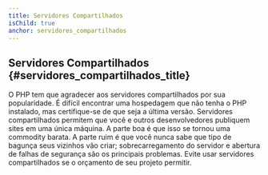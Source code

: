 ```yaml
---
title: Servidores Compartilhados
isChild: true
anchor: servidores_compartilhados
---
```


## Servidores Compartilhados {#servidores_compartilhados_title}

O PHP tem que agradecer aos servidores compartilhados por sua popularidade. É difícil encontrar uma hospedagem que
não tenha o PHP instalado, mas certifique-se de que seja a última versão. Servidores compartilhados permitem que você
e outros desenvolvedores publiquem sites em uma única máquina. A parte boa é que isso se tornou uma commodity barata.
A parte ruim é que você nunca sabe que tipo de bagunça seus vizinhos vão criar; sobrecarregamento do servidor e
abertura de falhas de segurança são os principais problemas. Evite usar servidores compartilhados se o orçamento de seu projeto permitir.
